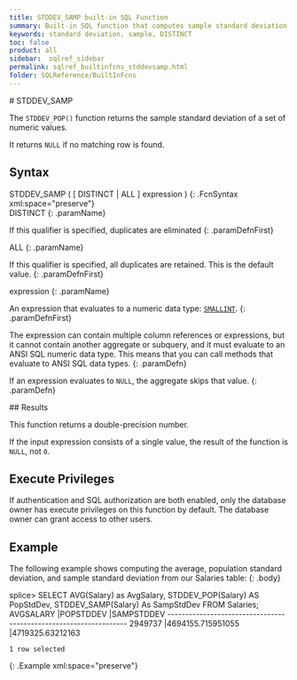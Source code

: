 ```yaml
---
title: STDDEV_SAMP built-in SQL Function
summary: Built-in SQL function that computes sample standard deviation.
keywords: standard deviation, sample, DISTINCT
toc: false
product: all
sidebar:  sqlref_sidebar
permalink: sqlref_builtinfcns_stddevsamp.html
folder: SQLReference/BuiltInFcns
---
```

<section>
<div class="TopicContent" data-swiftype-index="true" markdown="1">
# STDDEV_SAMP

The `STDDEV_POP()` function returns the sample standard deviation of a
set of numeric values.

It returns `NULL` if no matching row is found.

## Syntax

<div class="fcnWrapperWide" markdown="1">
    STDDEV_SAMP ( [ DISTINCT | ALL ] expression )
{: .FcnSyntax xml:space="preserve"}

</div>
<div class="paramList" markdown="1">
DISTINCT
{: .paramName}

If this qualifier is specified, duplicates are eliminated
{: .paramDefnFirst}

ALL
{: .paramName}

If this qualifier is specified, all duplicates are retained. This is the
default value.
{: .paramDefnFirst}

expression
{: .paramName}

An expression that evaluates to a numeric data
type: [`SMALLINT`](sqlref_builtinfcns_smallint.html).
{: .paramDefnFirst}

The expression can contain multiple column references or expressions,
but it cannot contain another aggregate or subquery, and it must
evaluate to an ANSI SQL numeric data type. This means that you can call
methods that evaluate to ANSI SQL data types.
{: .paramDefn}

If an expression evaluates to `NULL`, the aggregate skips that value.
{: .paramDefn}

</div>
## Results

This function returns a double-precision number.

If the input expression consists of a single value, the result of the
function is `NULL`, not `0`.

## Execute Privileges

If authentication and SQL authorization are both enabled, only the
database owner has execute privileges on this function by default. The
database owner can grant access to other users.

## Example

The following example shows computing the average, population standard
deviation, and sample standard deviation from our Salaries table:
{: .body}

<div class="preWrapperWide" markdown="1">
    splice> SELECT AVG(Salary) as AvgSalary, STDDEV_POP(Salary) AS PopStdDev, STDDEV_SAMP(Salary) As SampStdDev FROM Salaries;
    AVGSALARY           |POPSTDDEV             |SAMPSTDDEV
    ------------------------------------------------------------------
    2949737             |4694155.715951055     |4719325.63212163
    
    1 row selected
{: .Example xml:space="preserve"}

</div>
</div>
</section>

